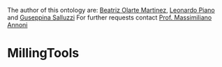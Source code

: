 The author of this ontology are: [Beatriz Olarte Martinez](beatriz.olarte@polimi.it), [Leonardo Piano](leonardo.piano@unica.it) and [Guseppina Salluzzi](giusysalluzzi@gmail.com)
For further requests contact [Prof. Massimiliano Annoni](massimiliano.annoni@polimi.it)
# MillingTools
